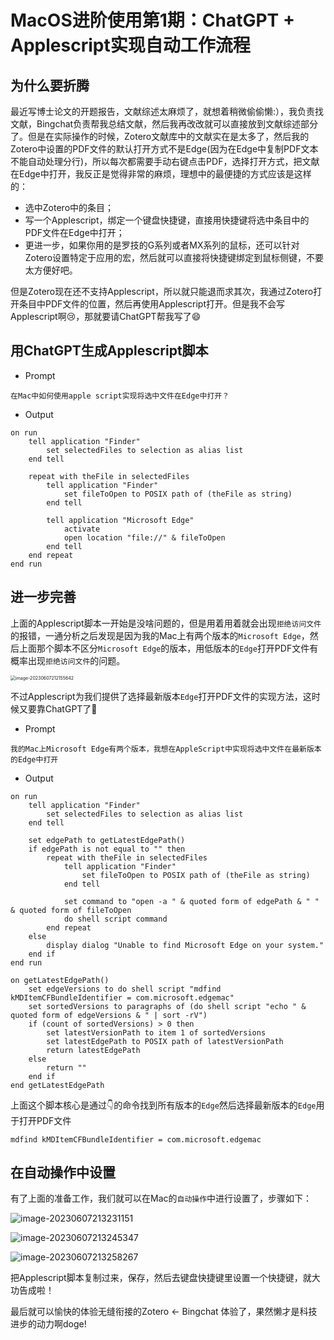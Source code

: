 # MacOS进阶使用第1期：ChatGPT + Applescript实现自动工作流程

## 为什么要折腾

最近写博士论文的开题报告，文献综述太麻烦了，就想着稍微偷偷懒:），我负责找文献，Bingchat负责帮我总结文献，然后我再改改就可以直接放到文献综述部分了。但是在实际操作的时候，Zotero文献库中的文献实在是太多了，然后我的Zotero中设置的PDF文件的默认打开方式不是Edge(因为在Edge中复制PDF文本不能自动处理分行)，所以每次都需要手动右键点击PDF，选择打开方式，把文献在Edge中打开，我反正是觉得非常的麻烦，理想中的最便捷的方式应该是这样的：

- 选中Zotero中的条目；
- 写一个Applescript，绑定一个键盘快捷键，直接用快捷键将选中条目中的PDF文件在Edge中打开；
- 更进一步，如果你用的是罗技的G系列或者MX系列的鼠标，还可以针对Zotero设置特定于应用的宏，然后就可以直接将快捷键绑定到鼠标侧键，不要太方便好吧。

但是Zotero现在还不支持Applescript，所以就只能退而求其次，我通过Zotero打开条目中PDF文件的位置，然后再使用Applescript打开。但是我不会写Applescript啊😢，那就要请ChatGPT帮我写了😄

## 用ChatGPT生成Applescript脚本
- Prompt

```
在Mac中如何使用apple script实现将选中文件在Edge中打开？
```

- Output

```applescript
on run
    tell application "Finder"
        set selectedFiles to selection as alias list
    end tell
    
    repeat with theFile in selectedFiles
        tell application "Finder"
            set fileToOpen to POSIX path of (theFile as string)
        end tell
        
        tell application "Microsoft Edge"
            activate
            open location "file://" & fileToOpen
        end tell
    end repeat
end run
```

## 进一步完善
上面的Applescript脚本一开始是没啥问题的，但是用着用着就会出现`拒绝访问文件`的报错，一通分析之后发现是因为我的Mac上有两个版本的`Microsoft Edge`，然后上面那个脚本不区分`Microsoft Edge`的版本，用低版本的`Edge`打开PDF文件有概率出现`拒绝访问文件`的问题。

<img src="https://gitee.com/zephyrushjnnjh/image-repo/raw/master/img/202306072121705.png" alt="image-20230607212155642" style="zoom:50%;" />

不过Applescript为我们提供了选择最新版本`Edge`打开PDF文件的实现方法，这时候又要靠ChatGPT了🐶

- Prompt

```
我的Mac上Microsoft Edge有两个版本，我想在AppleScript中实现将选中文件在最新版本的Edge中打开
```

- Output

```applescript
on run
    tell application "Finder"
        set selectedFiles to selection as alias list
    end tell
    
    set edgePath to getLatestEdgePath()
    if edgePath is not equal to "" then
        repeat with theFile in selectedFiles
            tell application "Finder"
                set fileToOpen to POSIX path of (theFile as string)
            end tell
            
            set command to "open -a " & quoted form of edgePath & " " & quoted form of fileToOpen
            do shell script command
        end repeat
    else
        display dialog "Unable to find Microsoft Edge on your system."
    end if
end run

on getLatestEdgePath()
    set edgeVersions to do shell script "mdfind kMDItemCFBundleIdentifier = com.microsoft.edgemac"
    set sortedVersions to paragraphs of (do shell script "echo " & quoted form of edgeVersions & " | sort -rV")
    if (count of sortedVersions) > 0 then
        set latestVersionPath to item 1 of sortedVersions
        set latestEdgePath to POSIX path of latestVersionPath
        return latestEdgePath
    else
        return ""
    end if
end getLatestEdgePath
```
上面这个脚本核心是通过👇的命令找到所有版本的`Edge`然后选择最新版本的`Edge`用于打开PDF文件
```shell
mdfind kMDItemCFBundleIdentifier = com.microsoft.edgemac
```

## 在自动操作中设置
有了上面的准备工作，我们就可以在Mac的`自动操作`中进行设置了，步骤如下：

![image-20230607213231151](https://gitee.com/zephyrushjnnjh/image-repo/raw/master/img/202306072132182.png)

![image-20230607213245347](https://gitee.com/zephyrushjnnjh/image-repo/raw/master/img/202306072132381.png)

![image-20230607213258267](https://gitee.com/zephyrushjnnjh/image-repo/raw/master/img/202306072132294.png)

把Applescript脚本复制过来，保存，然后去键盘快捷键里设置一个快捷键，就大功告成啦！

最后就可以愉快的体验无缝衔接的Zotero $\leftarrow$ Bingchat 体验了，果然懒才是科技进步的动力啊doge!